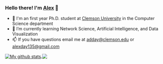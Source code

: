 ### Hello there! I'm [Alex](https://alexday.me) 👋

- 🏫 I'm an first year Ph.D. student at [Clemson University](https://clemson.edu) in the Computer Science department
- 🌱 I’m currently learning Network Science, Artificial Intelligence, and Data Visualization
- 📫 If you have questions email me at [adday@clemson.edu](mailto://adday@clemson.edu) or [alexday135@gmail.com](mailto:alexday135@gmail.com)



<a href="https://github.com/anuraghazra/github-readme-stats">
  <img align="center" src="https://github-readme-stats.anuraghazra1.vercel.app/api?username=AlexanderDavid&show_icons=true&count_private=true" alt="My github stats" />
</a>
<a href="https://github.com/anuraghazra/github-readme-stats">
  <!-- Change the `github-readme-stats.anuraghazra1.vercel.app` to `github-readme-stats.vercel.app`  -->
  <img align="center" src="https://github-readme-stats.anuraghazra1.vercel.app/api/top-langs/?username=AlexanderDavid&layout=compact" />
</a>
